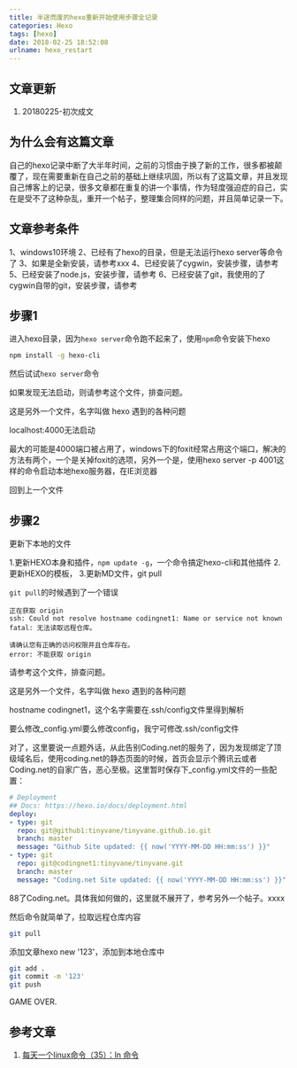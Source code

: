```yaml
---
title: 半途而废的hexo重新开始使用步骤全记录
categories: Hexo
tags: [hexo]  
date: 2018-02-25 18:52:08
urlname: hexo_restart
---
```


## 文章更新

1. 20180225-初次成文

## 为什么会有这篇文章

自己的hexo记录中断了大半年时间，之前的习惯由于换了新的工作，很多都被颠覆了，现在需要重新在自己之前的基础上继续巩固，所以有了这篇文章，并且发现自己博客上的记录，很多文章都在重复的讲一个事情，作为轻度强迫症的自己，实在是受不了这种杂乱，重开一个帖子，整理集合同样的问题，并且简单记录一下。

## 文章参考条件

1、windows10环境
2、已经有了hexo的目录，但是无法运行hexo server等命令了
3、如果是全新安装，请参考xxx
4、已经安装了cygwin，安装步骤，请参考
5、已经安装了node.js，安装步骤，请参考
6、已经安装了git，我使用的了cygwin自带的git，安装步骤，请参考

## 步骤1

进入hexo目录，因为`hexo server`命令跑不起来了，使用`npm`命令安装下hexo

``` bash
npm install -g hexo-cli
```

然后试试`hexo server`命令

如果发现无法启动，则请参考这个文件，排查问题。

这是另外一个文件，名字叫做 hexo 遇到的各种问题

localhost:4000无法启动

最大的可能是4000端口被占用了，windows下的foxit经常占用这个端口，解决的方法有两个，一个是关掉foxit的选项，另外一个是，使用hexo server -p 4001这样的命令启动本地hexo服务器，在IE浏览器

回到上一个文件

## 步骤2

更新下本地的文件

1.更新HEXO本身和插件，`npm update -g`，一个命令搞定hexo-cli和其他插件
2.更新HEXO的模板，
3.更新MD文件，git pull

`git pull`的时候遇到了一个错误

``` accesslog
正在获取 origin
ssh: Could not resolve hostname codingnet1: Name or service not known
fatal: 无法读取远程仓库。

请确认您有正确的访问权限并且仓库存在。
error: 不能获取 origin
```

请参考这个文件，排查问题。

这是另外一个文件，名字叫做 hexo 遇到的各种问题

hostname codingnet1，这个名字需要在.ssh/config文件里得到解析

要么修改_config.yml要么修改config，我宁可修改.ssh/config文件

对了，这里要说一点题外话，从此告别Coding.net的服务了，因为发现绑定了顶级域名后，使用coding.net的静态页面的时候，首页会显示个腾讯云或者Coding.net的自家广告，恶心至极。这里暂时保存下_config.yml文件的一些配置：

``` yml
# Deployment
## Docs: https://hexo.io/docs/deployment.html
deploy:
- type: git
  repo: git@github1:tinyvane/tinyvane.github.io.git
  branch: master
  message: "Github Site updated: {{ now('YYYY-MM-DD HH:mm:ss') }}"
- type: git
  repo: git@codingnet1:tinyvane/tinyvane.git
  branch: master
  message: "Coding.net Site updated: {{ now('YYYY-MM-DD HH:mm:ss') }}"
```

88了Coding.net。具体我如何做的，这里就不展开了，参考另外一个帖子。xxxx

然后命令就简单了，拉取远程仓库内容

``` bash
git pull
```

添加文章hexo new '123'，添加到本地仓库中

``` bash
git add .
git commit -m '123'
git push
```

GAME OVER.

## 参考文章

1. [每天一个linux命令（35）：ln 命令](http://www.cnblogs.com/peida/archive/2012/12/11/2812294.html)
